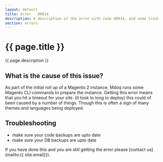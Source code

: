 ```yaml
---
layout: default
title: Error - 00014
description: A description of the error with code 00014, and some trouble shooting steps.
section: errors
---
```


# {{ page.title }}
{{ page.description }}

## What is the cause of this issue?
As part of the initial roll up of a Magento 2 instance, Mdoq runs some Magento CLI commands to prepare 
the instance. Getting this error means that you hit a timeout for your site. (it took to long to deploy) 
 this could of been caused by a number of things. Though this is often a sign of many themes and languages
 being deployed.

## Troubleshooting
- make sure your code backups are upto date
- make sure your DB backups are upto date

If you have done this and you are still getting the error please [contact us](mailto:{{ site.email}}).